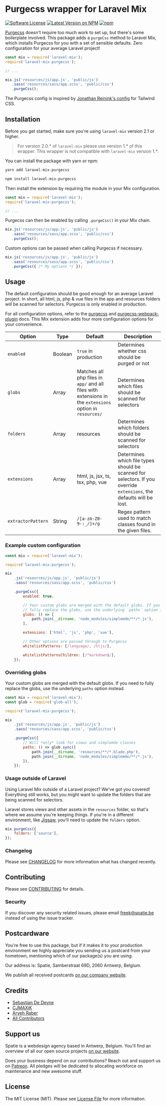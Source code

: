 # Purgecss wrapper for Laravel Mix

[![Software License](https://img.shields.io/badge/license-MIT-brightgreen.svg?style=flat-square)](LICENSE.md)
[![Latest Version on NPM](https://img.shields.io/npm/v/laravel-mix-purgecss.svg?style=flat-square)](https://npmjs.com/package/laravel-mix-purgecss)
[![npm](https://img.shields.io/npm/dt/laravel-mix-purgecss.svg?style=flat-square)](https://www.npmjs.com/package/laravel-mix-purgecss)

[Purgecss](https://www.purgecss.com/) doesn't require too much work to set up, but there's some boilerplate involved. This package adds a `purgeCss` method to Laravel Mix, which installs Purgecss for you with a set of sensible defaults. Zero configuration for your average Laravel project!

```js
const mix = require('laravel-mix');
require('laravel-mix-purgecss');

// ...

mix.js('resources/js/app.js', 'public/js')
   .sass('resources/sass/app.scss', 'public/css')
   .purgeCss();
```

The Purgecss config is inspired by [Jonathan Reinink's config](https://twitter.com/reinink/status/932599675764518913) for Tailwind CSS.

## Installation

Before you get started, make sure you're using `laravel-mix` version 2.1 or higher.

> For version 2.0.* of `laravel-mix` please use version 1.* of this wrapper.
> This wrapper is not compatible with `laravel-mix` version 1.*.

You can install the package with yarn or npm:

```bash
yarn add laravel-mix-purgecss
```

```bash
npm install laravel-mix-purgecss
```

Then install the extension by requiring the module in your Mix configuration.

```js
const mix = require('laravel-mix');
require('laravel-mix-purgecss');

// ...
```

Purgecss can then be enabled by calling `.purgeCss()` in your Mix chain.

```js
mix.js('resources/js/app.js', 'public/js')
   .sass('resources/sass/app.scss', 'public/css')
   .purgeCss();
```

Custom options can be passed when calling Purgecss if necessary.

```js
mix.js('resources/js/app.js', 'public/js')
   .sass('resources/sass/app.scss', 'public/css')
   .purgeCss({ /* My options */ });
```

## Usage

The default configuration should be good enough for an average Laravel project. In short, all html, js, php & vue files in the app and resources folders will be scanned for selectors. Purgecss is only enabled in production.

For all configuration options, refer to the [purgecss](https://github.com/FullHuman/purgecss) and [purgecss-webpack-plugin](https://github.com/FullHuman/purgecss-webpack-plugin) docs. This Mix extension adds four more configuration options for your convenience.

| Option       | Type | Default | Description |
|--------------|------|---------|-----|
| `enabled`    | Boolean | `true` in production | Determines whether css should be purged or not |
| `globs`      | Array | Matches all php files in `app/` and all files with extensions in the `extensions` option in `resources/` | Determines which files should be scanned for selectors |
| `folders` | Array| resources | Determines which folders should be scanned for selectors |
| `extensions` | Array| html, js, jsx, ts, tsx, php, vue | Determines which file types should be scanned for selectors. If you override `extensions`, the defaults will be lost. |
| `extractorPattern` | String | `/[a-zA-Z0-9-:_/]+/g` | Regex pattern used to match classes found in the given files. |

### Example custom configuration

```js
const mix = require('laravel-mix');

require('laravel-mix-purgecss');

mix
    .js('resources/js/app.js', 'public/js')
    .sass('resources/sass/app.scss', 'public/css')

    .purgeCss({
        enabled: true,

        // Your custom globs are merged with the default globs. If you need to
        // fully replace the globs, use the underlying `paths` option instead.
        globs: () => [
            path.join(__dirname, 'node_modules/simplemde/**/*.js'),
        ],

        extensions: ['html', 'js', 'php', 'vue'],

        // Other options are passed through to Purgecss
        whitelistPatterns: [/language/, /hljs/],

        whitelistPatternsChildren: [/^markdown$/],
    });
```

### Overriding globs

Your custom globs are merged with the default globs. If you need to fully replace the globs, use the underlying `paths` option instead.

```js
const mix = require('laravel-mix');
const glob = require('glob-all');

require('laravel-mix-purgecss');

mix
    .js('resources/js/app.js', 'public/js')
    .sass('resources/sass/app.scss', 'public/css')

    .purgeCss({
        // Will *only* look for views and simplemde classes
        paths: () => glob.sync([
            path.join(__dirname, 'resources/**/*.blade.php'),
            path.join(__dirname, 'node_modules/simplemde/**/*.js'),
        ]),
    });
```

### Usage outside of Laravel

Using Laravel Mix outside of a Laravel project? We've got you covered! Everything still works, but you might want to update the folders that are being scanned for selectors.

Laravel stores views and other assets in the `resources` folder, so that's where we assume you're keeping things. If you're in a different environment, like [Jigsaw](https://jigsaw.tighten.co/docs/installation/), you'll need to update the `folders` option.

```js
mix.purgeCss({
    folders: ['source'],
});
```

### Changelog

Please see [CHANGELOG](CHANGELOG.md) for more information what has changed recently.

## Contributing

Please see [CONTRIBUTING](CONTRIBUTING.md) for details.

### Security

If you discover any security related issues, please email freek@spatie.be instead of using the issue tracker.

## Postcardware

You're free to use this package, but if it makes it to your production environment we highly appreciate you sending us a postcard from your hometown, mentioning which of our package(s) you are using.

Our address is: Spatie, Samberstraat 69D, 2060 Antwerp, Belgium.

We publish all received postcards [on our company website](https://spatie.be/en/opensource/postcards).

## Credits

- [Sebastian De Deyne](https://github.com/sebastiandedeyne)
- [CJMAXiK](https://github.com/cjmaxik)
- [Aryeh Raber](https://github.com/aryehraber)
- [All Contributors](../../contributors)

## Support us

Spatie is a webdesign agency based in Antwerp, Belgium. You'll find an overview of all our open source projects [on our website](https://spatie.be/opensource).

Does your business depend on our contributions? Reach out and support us on [Patreon](https://www.patreon.com/spatie).
All pledges will be dedicated to allocating workforce on maintenance and new awesome stuff.

## License

The MIT License (MIT). Please see [License File](LICENSE.md) for more information.
